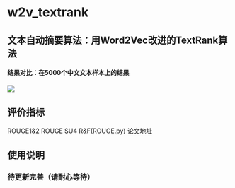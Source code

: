 # w2v_textrank
## 文本自动摘要算法：用Word2Vec改进的TextRank算法

#### 结果对比：在5000个中文文本样本上的结果
![](https://github.com/xuyiqiang-learn/W2V_TextRank/tree/master/jpg/result.jpg)

## 评价指标

ROUGE1&2 ROUGE SU4 R&F(ROUGE.py) [论文地址](http://www.aclweb.org/anthology/W04-1013)

## 使用说明
### 待更新完善（请耐心等待）
